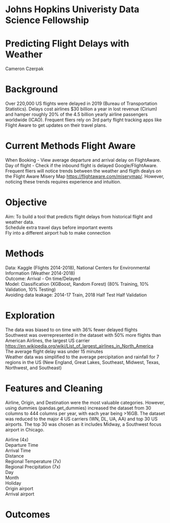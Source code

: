 # Johns Hopkins Univeristy Data Science Fellowship
# Predicting Flight Delays with Weather
Cameron Czerpak

# Background
Over 220,000 US flights were delayed in 2019 (Bureau of Transportation Statistics).
Delays cost airlines $30 billion a year in lost revenue (Cirium) and hamper roughly 20% of the 4.5 billion yearly airline passengers worldwide (ICAO).
Frequent fliers rely on 3rd party flight tracking apps like Flight Aware to get updates on their travel plans.

# Current Methods Flight Aware
When Booking - View average departure and arrival delay on FlightAware.
Day of flight - Check if the inbound flight is delayed Google/FlightAware.
Frequent fliers will notice trends between the weather and fligth dealys on the Flight Aware Misery Map https://flightaware.com/miserymap/. However, noticing these trends requires experience and intuition.

# Objective
Aim: To build a tool that predicts flight delays from historical flight and weather data.  
Schedule extra travel days before important events  
Fly into a different airport hub to make connection

# Methods
Data: Kaggle (Flights 2014-2018), National Centers for Environmental Information (Weather 2014-2018)  
Outcome: Arrival - On time/Delayed  
Model: Classification (XGBoost, Random Forest) (80% Training, 10% Validation, 10% Testing)  
Avoiding data leakage: 2014-17 Train, 2018 Half Test Half Validation

# Exploration
The data was biased to on time with 36% fewer delayed flights  
Southwest was overrepresented in the dataset with 50% more flights than American Airlines, the largest US carrier https://en.wikipedia.org/wiki/List_of_largest_airlines_in_North_America  
The average flight delay was under 15 minutes  
Weather data was simplified to the average percipitation and rainfall for 7 regions in the US (New England, Great Lakes, Southeast, Midwest, Texas, Northwest, and Southeast)

# Features and Cleaning
Airline, Origin, and Destination were the most valuable categories. However, using dummies (pandas.get_dummies) increased the dataset from 30 columns to 444 columns per year, with each year being >16GB.
The dataset was reduced to the major 4 US carriers (WN, DL, UA, AA) and top 30 US airports. The top 30 was chosen as it includes Midway, a Southwest focus airport in Chicago.

Airline (4x)  
Departure Time  
Arrival Time  
Distance  
Regional Temperature (7x)  
Regional Precipitation (7x)  
Day  
Month  
Holiday  
Origin airport  
Arrival airport  

# Outcomes
